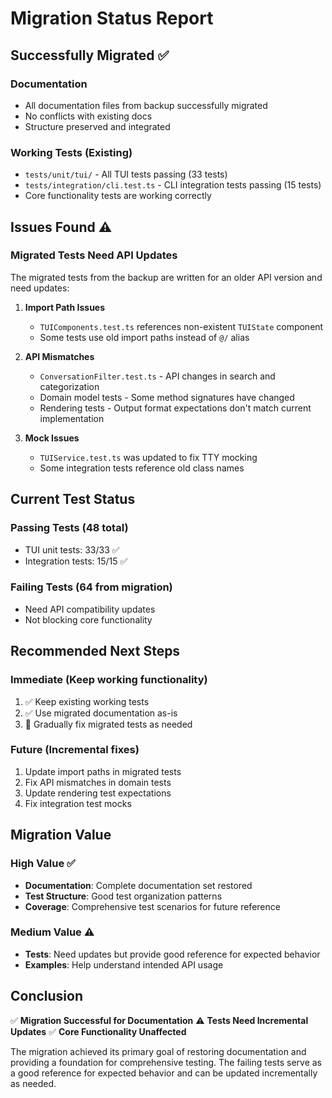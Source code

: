 # Migration Status Report

## Successfully Migrated ✅

### Documentation
- All documentation files from backup successfully migrated
- No conflicts with existing docs
- Structure preserved and integrated

### Working Tests (Existing)
- `tests/unit/tui/` - All TUI tests passing (33 tests)
- `tests/integration/cli.test.ts` - CLI integration tests passing (15 tests)
- Core functionality tests are working correctly

## Issues Found ⚠️

### Migrated Tests Need API Updates
The migrated tests from the backup are written for an older API version and need updates:

1. **Import Path Issues**
   - `TUIComponents.test.ts` references non-existent `TUIState` component
   - Some tests use old import paths instead of `@/` alias

2. **API Mismatches**
   - `ConversationFilter.test.ts` - API changes in search and categorization
   - Domain model tests - Some method signatures have changed
   - Rendering tests - Output format expectations don't match current implementation

3. **Mock Issues**
   - `TUIService.test.ts` was updated to fix TTY mocking
   - Some integration tests reference old class names

## Current Test Status

### Passing Tests (48 total)
- TUI unit tests: 33/33 ✅
- Integration tests: 15/15 ✅

### Failing Tests (64 from migration)
- Need API compatibility updates
- Not blocking core functionality

## Recommended Next Steps

### Immediate (Keep working functionality)
1. ✅ Keep existing working tests
2. ✅ Use migrated documentation as-is
3. 🔄 Gradually fix migrated tests as needed

### Future (Incremental fixes)
1. Update import paths in migrated tests
2. Fix API mismatches in domain tests
3. Update rendering test expectations
4. Fix integration test mocks

## Migration Value

### High Value ✅
- **Documentation**: Complete documentation set restored
- **Test Structure**: Good test organization patterns
- **Coverage**: Comprehensive test scenarios for future reference

### Medium Value ⚠️
- **Tests**: Need updates but provide good reference for expected behavior
- **Examples**: Help understand intended API usage

## Conclusion

✅ **Migration Successful for Documentation**
⚠️ **Tests Need Incremental Updates**
✅ **Core Functionality Unaffected**

The migration achieved its primary goal of restoring documentation and providing a foundation for comprehensive testing. The failing tests serve as a good reference for expected behavior and can be updated incrementally as needed.